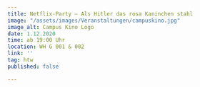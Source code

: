 ```yaml
---
title: Netflix-Party – Als Hitler das rosa Kaninchen stahl
image: "/assets/images/Veranstaltungen/campuskino.jpg"
image_alt: Campus Kino Logo
date: 1.12.2020
time: ab 19:00 Uhr
location: WH G 001 & 002
link: ''
tag: htw
published: false

---
```

